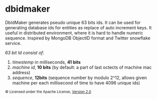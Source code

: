 dbidmaker
=========

DbIdMaker generates pseudo unique 63 bits ids. It can be used for generating database ids for entities as replace of auto increment keys. It useful in distributed environment, where it is hard to handle numeric sequence. Inspired by MongoDB ObjectID format and Twitter snowflake service.


*63 bit Id consist of*:

1. *timestemp* in milliseconds, **41 bits**
2. *machine id*, **10 bits** (by default: a part of last octects of machine mac address)
3. *sequence*, **12bits** (sequence number by modulo 2^12, allows given machine per each millisecond of time to have 4096 unique ids)

<small>&copy; Licensed under the Apache License, [Version 2.0](http://www.apache.org/licenses/LICENSE-2.0)</small>
